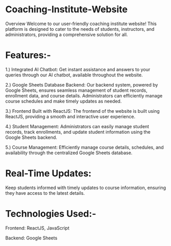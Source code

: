 # Coaching-Institute-Website
Overview
Welcome to our user-friendly coaching institute website! This platform is designed to cater to the needs of students, instructors, and administrators, providing a comprehensive solution for all.

# Features:-
1.) Integrated AI Chatbot: Get instant assistance and answers to your queries through our AI chatbot, available throughout the website.

2.) Google Sheets Database Backend: Our backend system, powered by Google Sheets, ensures seamless management of student records, enrollment data, and course details. Administrators can efficiently manage course schedules and make timely updates as needed.

3.) Frontend Built with ReactJS: The frontend of the website is built using ReactJS, providing a smooth and interactive user experience.

4.) Student Management: Administrators can easily manage student records, track enrollments, and update student information using the Google Sheets backend.

5.) Course Management: Efficiently manage course details, schedules, and availability through the centralized Google Sheets database.

# Real-Time Updates:
Keep students informed with timely updates to course information, ensuring they have access to the latest details.

# Technologies Used:-
Frontend: ReactJS, JavaScript

Backend: Google Sheets
